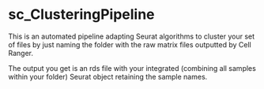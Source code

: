 # sc_ClusteringPipeline

This is an automated pipeline adapting Seurat algorithms to cluster your set of files by just naming the folder
with the raw matrix files outputted by Cell Ranger.

The output you get is an rds file with your integrated (combining all samples within your folder) Seurat object retaining the sample names.
